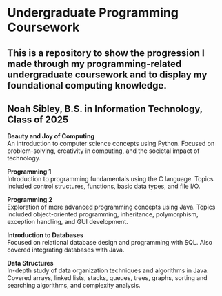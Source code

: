# Undergraduate Programming Coursework

## This is a repository to show the progression I made through my programming-related undergraduate coursework and to display my foundational computing knowledge.

## Noah Sibley, B.S. in Information Technology, Class of 2025

**Beauty and Joy of Computing**   
  An introduction to computer science concepts using Python. Focused on problem-solving, creativity in computing, and the societal impact of technology.  

**Programming 1**  
  Introduction to programming fundamentals using the C language. Topics included control structures, functions, basic data types, and file I/O.  

**Programming 2**    
  Exploration of more advanced programming concepts using Java. Topics included object-oriented programming, inheritance, polymorphism, exception handling, and GUI development.  

**Introduction to Databases**    
  Focused on relational database design and programming with SQL. Also covered integrating databases with Java.  

**Data Structures**    
  In-depth study of data organization techniques and algorithms in Java. Covered arrays, linked lists, stacks, queues, trees, graphs, sorting and searching algorithms, and complexity analysis.  
